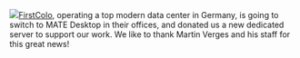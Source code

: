<!--
.. link:
.. description:
.. tags: News
.. date: 2012-12-27 17:06:02
.. title: Thank you First Colo!
.. slug: 20121227thank-you-first-colo
-->

![](/wp-content/uploads/2012/12/first-colo.gif)[FirstColo](http://www.first-colo.net/EN/), 
operating a top modern data center in Germany, is going to switch to MATE Desktop in their 
offices, and donated us a new dedicated server to support our work. We like to thank Martin 
Verges and his staff for this great news!

